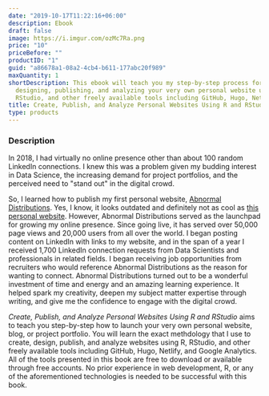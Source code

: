 ```yaml
---
date: "2019-10-17T11:22:16+06:00"
description: Ebook
draft: false
image: https://i.imgur.com/ozMc7Ra.png
price: "10"
priceBefore: ""
productID: "1"
guid: "a86678a1-08a2-4cb4-b611-177abc20f989"
maxQuantity: 1
shortDescription: This ebook will teach you my step-by-step process for creating, 
  designing, publishing, and analyzing your very own personal website using R,
  RStudio, and other freely available tools including GitHub, Hugo, Netlify, and Google Analytics.
title: Create, Publish, and Analyze Personal Websites Using R and RStudio
type: products
---
```


### Description

In 2018, I had virtually no online presence other than about 100 random LinkedIn connections. I knew this was a problem given my budding interest in Data Science, the increasing demand for project portfolios, and the perceived need to "stand out" in the digital crowd.


So, I learned how to publish my first personal website, [Abnormal Distributions](https://abndistro.com/). Yes, I know, it looks outdated and definitely not as cool as [this personal website](https://benc.dev/). However, Abnormal Distributions served as the launchpad for growing my online presence. Since going live, it has served over 50,000 page views and 20,000 users from all over the world. I began posting content on LinkedIn with links to my website, and in the span of a year I received 1,700 LinkedIn connection requests from Data Scientists and professionals in related fields. I began receiving job opportunities from recruiters who would reference Abnormal Distributions as the reason for wanting to connect. Abnormal Distributions turned out to be a wonderful investment of time and energy and an amazing learning experience. It helped spark my creativity, deepen my subject matter expertise through writing, and give me the confidence to engage with the digital crowd.

*Create, Publish, and Analyze Personal Websites Using R and RStudio* aims to teach you step-by-step how to launch your very own personal website, blog, or project portfolio. You will learn the exact methdology that I use to create, design, publish, and analyze websites using R, RStudio, and other freely available tools including GitHub, Hugo, Netlify, and Google Analytics. All of the tools presented in this book are free to download or available through free accounts. No prior experience in web development, R, or any of the aforementioned technologies is needed to be successful with this book.

